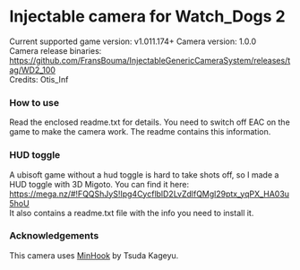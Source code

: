 Injectable camera for Watch_Dogs 2
============================

Current supported game version: v1.011.174+
Camera version: 1.0.0  
Camera release binaries: https://github.com/FransBouma/InjectableGenericCameraSystem/releases/tag/WD2_100    
Credits: Otis_Inf

### How to use
Read the enclosed readme.txt for details. You need to switch off EAC on the game to make the camera work. 
The readme contains this information. 

### HUD toggle
A ubisoft game without a hud toggle is hard to take shots off, so I made a HUD toggle with 3D Migoto. 
You can find it here: https://mega.nz/#!FQQShJyS!Ipg4CycflblD2LvZdlfQMgl29ptx_yqPX_HA03u5hoU  
It also contains a readme.txt file with the info you need to install it. 

### Acknowledgements
This camera uses [MinHook](https://github.com/TsudaKageyu/minhook) by Tsuda Kageyu.
